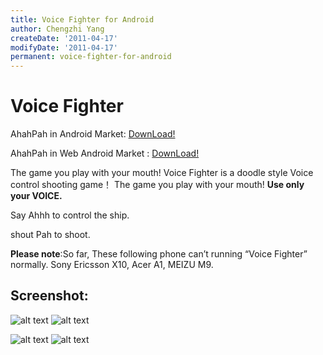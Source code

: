 ```yaml
---
title: Voice Fighter for Android
author: Chengzhi Yang
createDate: '2011-04-17'
modifyDate: '2011-04-17'
permanent: voice-fighter-for-android
---
```


# Voice Fighter

AhahPah in Android Market: [DownLoad!](market://details?id=me.codeand.ahahpah_en)

AhahPah in Web Android Market : [DownLoad!](https://market.android.com/details?id=me.codeand.ahahpah_en)

The game you play with your mouth!
Voice Fighter is a doodle style Voice control shooting game！
The game you play with your mouth!
**Use only your VOICE.**

Say Ahhh to control the ship.

shout Pah to shoot.

**Please note**:So far, These following phone can’t running “Voice Fighter” normally. Sony Ericsson X10, Acer A1, MEIZU M9.

## Screenshot:
![alt text](../attachment/voice-fight-android/ss1.jpg "Logo Title Text 1")
![alt text](../attachment/voice-fight-android/ss2.jpg "Logo Title Text 1")

![alt text](../attachment/voice-fight-android/ss3.jpg "Logo Title Text 1")
![alt text](../attachment/voice-fight-android/ss4.jpg "Logo Title Text 1")
